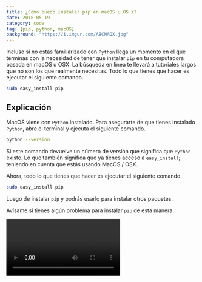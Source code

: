 ```yaml
---
title: ¿Cómo puedo instalar pip en macOS u OS X?
date: 2018-05-19
category: code
tag: [pip, python, macOS]
background: "https://i.imgur.com/A8CMAQX.jpg"
---
```


Incluso si no estás familiarizado con `Python` llega un momento en el que terminas con la necesidad de tener que instalar `pip` en tu computadora basada en macOS u OSX. La búsqueda en línea te llevará a tutoriales largos que no son los que realmente necesitas. Todo lo que tienes que hacer es ejecutar el siguiente comando.

```bash
sudo easy_install pip
```

## Explicación

MacOS viene con `Python` instalado. Para asegurarte de que tienes instalado `Python`, abre el terminal y ejecuta el siguiente comando.

```bash
python --version
```

Si este comando devuelve un número de versión que significa que `Python` existe. Lo que también significa que ya tienes acceso a `easy_install`; teniendo en cuenta que estás usando MacOS / OSX.

Ahora, todo lo que tienes que hacer es ejecutar el siguiente comando.

```bash
sudo easy_install pip
```

Luego de instalar `pip` y podrás usarlo para instalar otros paquetes.

Avísame si tienes algún problema para instalar `pip` de esta manera.

<video loop autoplay>
  <source src="https://i.imgur.com/O7HX1vX.mp4" type="video/mp4">
  Your browser does not support the video tag.
</video>
